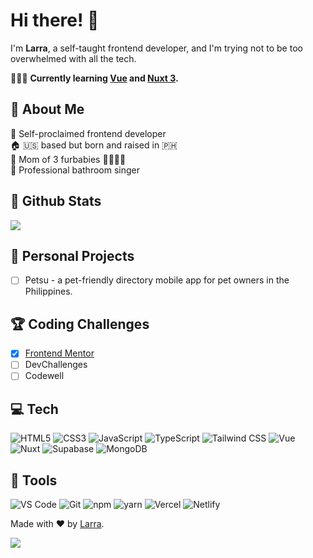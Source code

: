 # Hi there! 👋
I'm <b>Larra</b>, a self-taught frontend developer, and I'm trying not to be too overwhelmed with all the tech.

👩🏻‍💻 <b>Currently learning [Vue][vue] and [Nuxt 3][nuxt3].</b>

## 🎀 About Me
👑 Self-proclaimed frontend developer  
🏠 :us: based but born and raised in :philippines:  
🐾 Mom of 3 furbabies 🐻‍❄️🐻🧸  
🎤 Professional bathroom singer

## 🌟 Github Stats
<picture>
<source 
  srcset="https://larrasu-github-stats.vercel.app/api?username=larrasu&show_icons=true&theme=dark&bg_color=00000000&count_private=true&hide_border=true&title_color=f472b6&icon_color=fde047"
  media="(prefers-color-scheme: dark)"
/>
<source
  srcset="https://larrasu-github-stats.vercel.app/api?username=larrasu&show_icons=true&count_private=true&hide_border=true&title_color=f472b6&icon_color=fde047"
  media="(prefers-color-scheme: light), (prefers-color-scheme: no-preference)"
/>
<img src="https://github-readme-stats.vercel.app/api?username=anuraghazra&show_icons=true" />
</picture>

## 💖 Personal Projects
- [ ] Petsu - a pet-friendly directory mobile app for pet owners in the Philippines.

## 🏆 Coding Challenges
- [x] [Frontend Mentor](https://github.com/larrasu/frontend-mentor)
- [ ] DevChallenges
- [ ] Codewell

## 💻 Tech
![HTML5](https://img.shields.io/badge/%20-html5-orange?logo=css3&style=for-the-badge&color=E34F26&logoColor=ffffff) 
![CSS3](https://img.shields.io/badge/%20-css3-blue?logo=html5&style=for-the-badge&color=1572B6&logoColor=ffffff) 
![JavaScript](https://img.shields.io/badge/%20-javascript-yellow?logo=javascript&style=for-the-badge&color=F7DF1E&logoColor=000000) 
![TypeScript](https://img.shields.io/badge/%20-typescript-blue?logo=typescript&style=for-the-badge&color=3178C6&logoColor=ffffff) 
![Tailwind CSS](https://img.shields.io/badge/%20-tailwindcss-blue?logo=tailwindcss&style=for-the-badge&color=06B6D4&logoColor=ffffff) 
![Vue](https://img.shields.io/badge/Vue-35495E?style=for-the-badge&logo=vue.js&logoColor=4FC08D)
![Nuxt](https://img.shields.io/badge/%20-nuxt-black?logo=nuxt.js&style=for-the-badge&color=00DC82&logoColor=white)
![Supabase](https://img.shields.io/badge/Supabase-181818?style=for-the-badge&logo=supabase&logoColor=white)
![MongoDB](https://img.shields.io/badge/MongoDB-4EA94B?style=for-the-badge&logo=mongodb&logoColor=white)

## 🔧 Tools
![VS Code](https://img.shields.io/badge/%20-vscode-blue?logo=visualstudiocode&style=for-the-badge&color=007ACC&logoColor=ffffff) 
![Git](https://img.shields.io/badge/%20-git-red?logo=git&style=for-the-badge&color=F05032&logoColor=ffffff) 
![npm](https://img.shields.io/badge/%20-npm-red?logo=npm&style=for-the-badge&color=CB3837&logoColor=ffffff) 
![yarn](https://img.shields.io/badge/%20-yarn-blue?logo=yarn&style=for-the-badge&color=2C8EBB&logoColor=ffffff) 
![Vercel](https://img.shields.io/badge/%20-vercel-green?logo=vercel&style=for-the-badge&color=000000&logoColor=ffffff) 
![Netlify](https://img.shields.io/badge/%20-netlify-green?logo=netlify&style=for-the-badge&color=00C7B7&logoColor=ffffff) 

Made with ❤️ by [Larra](https://github.com/larrasu/).

![](https://komarev.com/ghpvc/?username=larrasu&color=f472b6&style=for-the-badge)

[vue]: https://vuejs.org/
[nuxt3]: https://nuxt.com/
